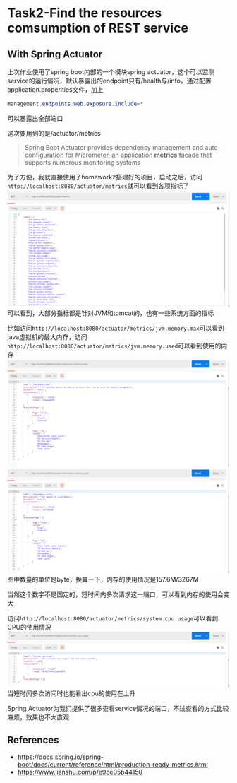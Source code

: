 # Task2-Find the resources comsumption of REST service
## With Spring Actuator
上次作业使用了spring boot内部的一个模块spring actuator，这个可以监测service的运行情况，默认暴露出的endpoint只有/health与/info，通过配置application.properities文件，加上
```java
management.endpoints.web.exposure.include=*
```
可以暴露出全部端口

这次要用到的是/actuator/metrics
> Spring Boot Actuator provides dependency management and auto-configuration for Micrometer, an application **metrics** facade that supports numerous monitoring systems

为了方便，我就直接使用了homework2搭建好的项目，启动之后，访问`http://localhost:8080/actuator/metrics`就可以看到各项指标了
![image1](./image/1.png)
可以看到，大部分指标都是针对JVM和tomcat的，也有一些系统方面的指标

比如访问`http://localhost:8080/actuator/metrics/jvm.memory.max`可以看到java虚拟机的最大内存，访问`http://localhost:8080/actuator/metrics/jvm.memory.used`可以看到使用的内存
![max memory](./image/2.png)
![used](./image/3.png)
图中数量的单位是byte，换算一下，内存的使用情况是157.6M/3267M

当然这个数字不是固定的，短时间内多次请求这一端口，可以看到内存的使用会变大

访问`http://localhost:8080/actuator/metrics/system.cpu.usage`可以看到CPU的使用情况
![cpu usage](./image/4.png)
当短时间多次访问时也能看出cpu的使用在上升

Spring Actuator为我们提供了很多查看service情况的端口，不过查看的方式比较麻烦，效果也不太直观



## References
* https://docs.spring.io/spring-boot/docs/current/reference/html/production-ready-metrics.html
* https://www.jianshu.com/p/e9ce05b44150
